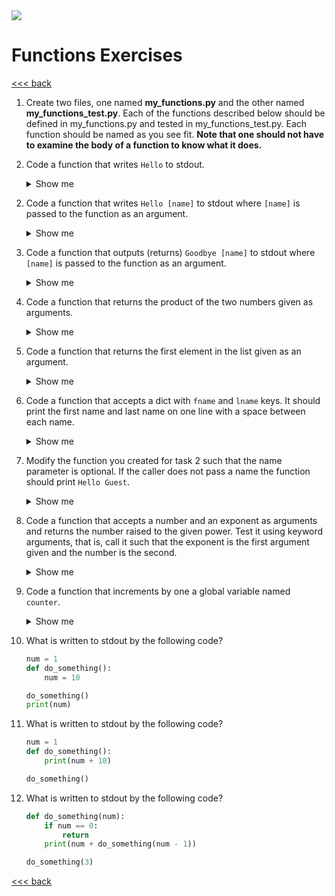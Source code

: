 <img src="https://github.com/stayahead-training/shared/blob/master/stayahead.png" />

# Functions Exercises

[<<< back](../README.md)

1. Create two files, one named **my_functions.py** and the other named **my_functions_test.py**. Each of the functions described below should be defined in my_functions.py and tested in my_functions_test.py. Each function should be named as you see fit. **Note that one should not have to examine the body of a function to know what it does.**

2. Code a function that writes `Hello` to stdout.<details>
    <summary>Show me</summary>

    Function definition (in my_functions.py):

    ```python
    def print_hello():
        print("Hello")
    ```

    Function test (in my_functions_test.py):
    
    ```python
    import my_functions as mf
    
    mf.print_hello()
    ```
</details>

2. Code a function that writes `Hello [name]` to stdout where `[name]` is passed to the function as an argument.<details>
    <summary>Show me</summary>

    Function definition (in my_functions.py):

    ```python
    def print_hello_to(name):
        print("Hello", name)
    ```

    Function test (in my_functions_test.py):
    
    ```python
    import my_functions as mf
    
    mf.print_hello_to("Fred")

    some_name = "Fred"
    mf.print_hello_to(some_name)

    ```
</details>

3. Code a function that outputs (returns) `Goodbye [name]` to stdout where `[name]` is passed to the function as an argument.<details>
    <summary>Show me</summary>

    Function definition (in my_functions.py):

    ```python
    def goodbye_to(name):
        return "Goodbye " + name
    ```

    Function test (in my_functions_test.py):
    
    ```python
    import my_functions as mf
    
    print(mf.goodbye_to("Fred"))

    some_name = "Fred"
    print(mf.goodbye_to(some_name))

    ```
</details>

4. Code a function that returns the product of the two numbers given as arguments.<details>
    <summary>Show me</summary>

    Function definition (in my_functions.py):

    ```python
    def product(num1, num2):
        return num1 * num2
    ```

    Function test (in my_functions_test.py):
    
    ```python
    import my_functions as mf
    
    print(mf.product(5, 7))

    n1 = 5
    n2 = 7
    print(mf.product(n1, n2))
    ```
</details>

5. Code a function that returns the first element in the list given as an argument.<details>
    <summary>Show me</summary>

    Function definition (in my_functions.py):

    ```python
    def first_element(some_list):
        return some_list[0]
    ```

    Function test (in my_functions_test.py):
    
    ```python
    import my_functions as mf
    
    print(mf.first_element(["a", "b", "c"]))

    my_list = ["a", "b", "c"]
    print(mf.first_element(my_list))

    ```
</details>

6. Code a function that accepts a dict with `fname` and `lname` keys. It should print the first name and last name on one line with a space between each name.<details>
    <summary>Show me</summary>

    Function definition (in my_functions.py):

    ```python
    def print_full_name(dict_with_fname_and_lname_keys):
        print(dict_with_fname_and_lname_keys["fname"], dict_with_fname_and_lname_keys["lname"])
    ```

    Function test (in my_functions_test.py):
    
    ```python
    import my_functions as mf
    
    mf.print_full_name({"fname": "John", "lname": "Smith"})

    user = {"fname": "John", "lname": "Smith"}
    mf.print_full_name(user)

    ```
</details>

7. Modify the function you created for task 2 such that the name parameter is optional. If the caller does not pass a name the function should print `Hello Guest`.<details>
    <summary>Show me</summary>

    Function definition (in my_functions.py):

    ```python
    def print_hello_to(name="Guest"):
        print("Hello", name)
    ```

    Function test (in my_functions_test.py):
    
    ```python
    import my_functions as mf
    
    mf.print_hello_to("Fred")

    some_name = "Fred"
    mf.print_hello_to(some_name)

    mf.print_hello_to() # <!--
    ```
</details>

8. Code a function that accepts a number and an exponent as arguments and returns the number raised to the given power. Test it using keyword arguments, that is, call it such that the exponent is the first argument given and the number is the second.<details>
    <summary>Show me</summary>

    Function definition (in my_functions.py):

    ```python
    def to_the_power(number, exponent):
        return number ** exponent
    ```

    Function test (in my_functions_test.py):
    
    ```python
    import my_functions as mf
    
    print(mf.to_the_power(exponent=2, number=3))

    exp = 2
    num = 3
    print(mf.to_the_power(exponent=exp, number=num))
    ```
</details>

9. Code a function that increments by one a global variable named `counter`.<details>
    <summary>Show me</summary>

    Function definition (in my_functions.py):

    ```python
    def increment_counter():
        global counter
        counter += 1
    ```

    Function test (in my_functions_test.py):
    
    ```python
    import my_functions as mf
    
    counter = 10

    mf.increment_counter()
    print(counter)
    ```
</details>

10. What is written to stdout by the following code?

    ```python
    num = 1
    def do_something():
        num = 10

    do_something()
    print(num)
    ```

11. What is written to stdout by the following code?

    ```python
    num = 1
    def do_something():
        print(num + 10)

    do_something()
    ```

12. What is written to stdout by the following code?

    ```python
    def do_something(num):
        if num == 0:
            return
        print(num + do_something(num - 1))

    do_something(3)
    ```

[<<< back](../README.md)
